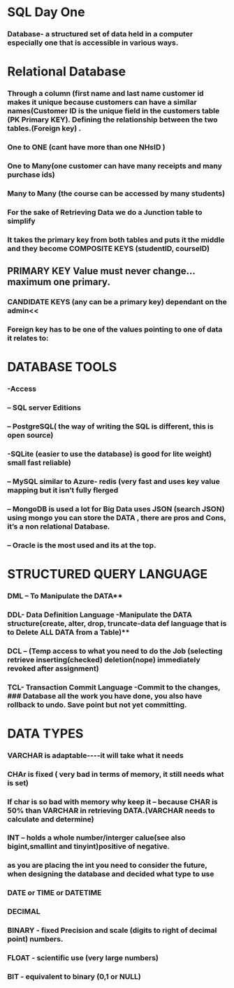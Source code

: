 # SQL Day One

### Database- a structured set of data held in a computer especially one that is accessible in various ways.

# Relational Database

### Through a column (first name and last name customer id makes it unique because customers can have a similar names(Customer ID is the unique field in the customers table (PK Primary KEY). Defining the relationship between the two tables.(Foreign key) .

### One to ONE (cant have more than one NHsID )

### One to Many(one customer can have many receipts and many purchase ids)

### Many to Many (the course can be accessed by many students)

### For the sake of Retrieving Data  we do a Junction table to simplify

### It takes the primary key from both tables and puts it the middle and they become COMPOSITE KEYS (studentID, courseID)

## PRIMARY KEY Value must never change…maximum one primary.

### CANDIDATE KEYS (any can be a primary key) dependant on the admin<<

### Foreign key has to be one of the values pointing to one of data it relates to:

# DATABASE TOOLS


### -Access
### – SQL server Editions
### – PostgreSQL( the way of writing the SQL is different, this is open source)
### -SQLite (easier to use the database) is good for lite weight) small fast reliable)

### – MySQL similar to Azure- redis (very fast and uses key value mapping but it isn’t fully flerged

### – MongoDB is used a lot for Big Data uses JSON (search JSON) using mongo you can store the DATA , there are pros and Cons, it’s a non relational Database.

### – Oracle is the most used and its at the top.


# STRUCTURED QUERY LANGUAGE

### DML – To Manipulate the DATA**
### DDL- Data Definition Language -Manipulate the DATA structure(create, alter, drop, truncate-data def language that is to Delete ALL DATA from a Table)**
### DCL – (Temp access to what you need to do the Job (selecting retrieve inserting(checked) deletion(nope) immediately revoked after assignment)
### TCL- Transaction Commit Language -Commit to the changes, ### Database all the work you have done, you also have rollback to undo. Save point but not yet committing.

# DATA TYPES

### VARCHAR is adaptable----it will take what it needs
### CHAr is fixed ( very bad in terms of memory, it still needs what is set)
### If char is so bad with memory why keep it – because CHAR is 50% than VARCHAR in retrieving DATA.(VARCHAR needs to calculate and determine)

### INT – holds a whole  number/interger calue(see also bigint,smallint and tinyint)positive of negative.
### as you are placing the int you need to consider the future, when designing the database and decided what type to use

### DATE or TIME or DATETIME

### DECIMAL

### BINARY - fixed Precision and scale (digits to right of decimal point) numbers.

### FLOAT - scientific use (very large numbers)

### BIT - equivalent to binary (0,1 or NULL)
